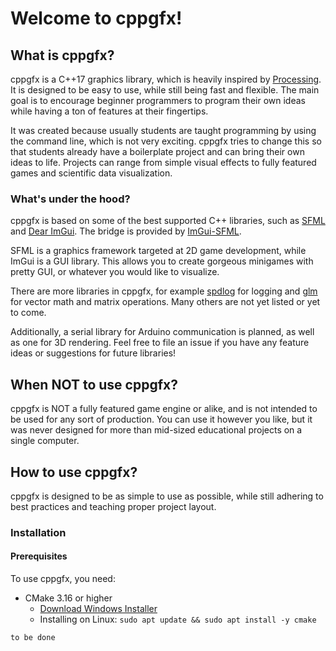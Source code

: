# Welcome to cppgfx!

## What is cppgfx?

cppgfx is a C++17 graphics library, which is heavily inspired by [Processing](https://processing.org/). 
It is designed to be easy to use, while still being fast and flexible. The main goal is to encourage beginner programmers
to program their own ideas while having a ton of features at their fingertips. 

It was created because usually students are taught programming by using the command line, which is not very exciting.
cppgfx tries to change this so that students already have a boilerplate project and can bring their own ideas to life.
Projects can range from simple visual effects to fully featured games and scientific data visualization.

### What's under the hood?

cppgfx is based on some of the best supported C++ libraries, such as [SFML](https://www.sfml-dev.org/)
and [Dear ImGui](https://github.com/ocornut/imgui). The bridge is provided by [ImGui-SFML](https://github.com/SFML/imgui-sfml).

SFML is a graphics framework targeted at 2D game development, while ImGui is a GUI library. This allows you to
create gorgeous minigames with pretty GUI, or whatever you would like to visualize.

There are more libraries in cppgfx, for example [spdlog](https://github.com/gabime/spdlog) for logging and
[glm](https://github.com/g-truc/glm) for vector math and matrix operations. Many others are not yet listed or yet to come.

Additionally, a serial library for Arduino communication is planned, as well as one for 3D rendering.
Feel free to file an issue if you have any feature ideas or suggestions for future libraries!

## When NOT to use cppgfx?

cppgfx is NOT a fully featured game engine or alike, and is not intended to be used for any sort of production. You
can use it however you like, but it was never designed for more than mid-sized educational projects on a single computer.

## How to use cppgfx?

cppgfx is designed to be as simple to use as possible, while still adhering to best practices and teaching proper
project layout. 

### Installation

#### Prerequisites

To use cppgfx, you need:

- CMake 3.16 or higher
  - [Download Windows Installer](https://github.com/Kitware/CMake/releases/download/v3.28.0-rc2/cmake-3.28.0-rc2-windows-x86_64.msi)
  - Installing on Linux: `sudo apt update && sudo apt install -y cmake`

```bash
to be done
```